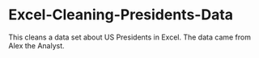 # Excel-Cleaning-Presidents-Data
This cleans a data set about US Presidents in Excel. The data came from Alex the Analyst. 
